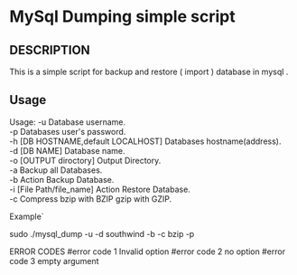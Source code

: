 # MySql Dumping simple script
## DESCRIPTION
This is a simple script for backup and restore ( import ) database in mysql .<br>

## Usage
Usage: -u Database username.<br> -p Databases user's password.<br> -h [DB HOSTNAME,default LOCALHOST] Databases hostname(address).<br> -d [DB NAME] Database name.<br> -o [OUTPUT diroctory] Output Directory.<br> -a Backup all Databases.<br>
-b Action Backup Database.<br> -i [File Path/file_name] Action Restore Database.<br> -c Compress bzip with BZIP gzip with GZIP.<br>

Example`

sudo ./mysql_dump -u -d southwind -b -c bzip -p

ERROR CODES #error code 1 Invalid option #error code 2 no option #error code 3 empty argument
